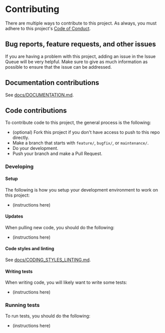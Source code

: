 # Contributing

There are multiple ways to contribute to this project. As always, you must adhere to this project's [Code of Conduct](./CODE_OF_CONDUCT.md).

## Bug reports, feature requests, and other issues

If you are having a problem with this project, adding an issue in the Issue Queue will be very helpful. Make sure to give as much information as possible to ensure that the issue can be addressed.

## Documentation contributions

See [docs/DOCUMENTATION.md](./DOCUMENTATION.md).

## Code contributions

To contribute code to this project, the general process is the following:

- (optional) Fork this project if you don't have access to push to this repo directly.
- Make a branch that starts with `feature/`, `bugfix/`, or `maintenance/`.
- Do your development.
- Push your branch and make a Pull Request.

### Developing

#### Setup

The following is how you setup your development environment to work on this project:

- (instructions here)

#### Updates

When pulling new code, you should do the following:

- (instructions here)

#### Code styles and linting

See [docs/CODING_STYLES_LINTING.md](./CODING_STYLES_LINTING.md).

#### Writing tests

When writing code, you will likely want to write some tests:

- (instructions here)

### Running tests

To run tests, you should do the following:

- (instructions here)
